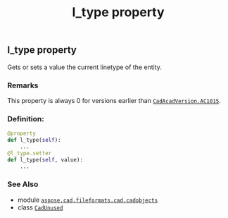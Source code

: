 ﻿---
title: l_type property
second_title: Aspose.CAD for Python via .NET API References
description: 
type: docs
weight: 250
url: /python-net/aspose.cad.fileformats.cad.cadobjects/cadunused/l_type/
is_root: false
---

## l_type property


Gets or sets a value the current linetype of the entity.

### Remarks 


This property is always 0 for versions earlier than [`CadAcadVersion.AC1015`](/cad/python-net/aspose.cad.fileformats.cad.cadconsts/cadacadversion#AC1015).
### Definition:
```python
@property
def l_type(self):
    ...
@l_type.setter
def l_type(self, value):
    ...
```

### See Also
* module [`aspose.cad.fileformats.cad.cadobjects`](../../)
* class [`CadUnused`](/cad/python-net/aspose.cad.fileformats.cad.cadobjects/cadunused)
